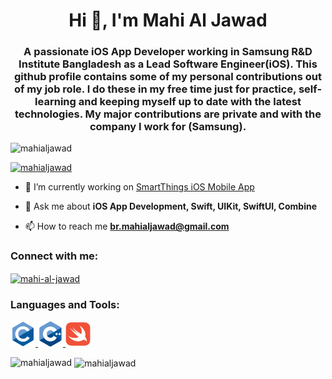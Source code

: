 <h1 align="center">Hi 👋, I'm Mahi Al Jawad</h1>
<h3 align="center">A passionate iOS App Developer working in Samsung R&D Institute Bangladesh as a Lead Software Engineer(iOS). This github profile contains some of my personal contributions out of my job role. I do these in my free time just for practice, self-learning and keeping myself up to date with the latest technologies. My major contributions are private and with the company I work for (Samsung).</h3>

<p align="left"> <img src="https://komarev.com/ghpvc/?username=mahialjawad&label=Profile%20views&color=0e75b6&style=flat" alt="mahialjawad" /> </p>

<p align="left"> <a href="https://github.com/ryo-ma/github-profile-trophy"><img src="https://github-profile-trophy.vercel.app/?username=mahialjawad" alt="mahialjawad" /></a> </p>

- 🔭 I’m currently working on [SmartThings iOS Mobile App](https://apps.apple.com/us/app/smartthings/id1222822904)

- 💬 Ask me about **iOS App Development, Swift, UIKit, SwiftUI, Combine**

- 📫 How to reach me **br.mahialjawad@gmail.com**

<h3 align="left">Connect with me:</h3>
<p align="left">
<a href="https://linkedin.com/in/mahi-al-jawad" target="blank"><img align="center" src="https://raw.githubusercontent.com/rahuldkjain/github-profile-readme-generator/master/src/images/icons/Social/linked-in-alt.svg" alt="mahi-al-jawad" height="30" width="40" /></a>
</p>

<h3 align="left">Languages and Tools:</h3>
<p align="left"> <a href="https://www.cprogramming.com/" target="_blank" rel="noreferrer"> <img src="https://raw.githubusercontent.com/devicons/devicon/master/icons/c/c-original.svg" alt="c" width="40" height="40"/> </a> <a href="https://www.w3schools.com/cpp/" target="_blank" rel="noreferrer"> <img src="https://raw.githubusercontent.com/devicons/devicon/master/icons/cplusplus/cplusplus-original.svg" alt="cplusplus" width="40" height="40"/> </a> <a href="https://developer.apple.com/swift/" target="_blank" rel="noreferrer"> <img src="https://raw.githubusercontent.com/devicons/devicon/master/icons/swift/swift-original.svg" alt="swift" width="40" height="40"/> </a> </p>

<p><img align="left" src="https://github-readme-stats.vercel.app/api/top-langs?username=mahialjawad&show_icons=true&locale=en&layout=compact" alt="mahialjawad" /></p>

<p>&nbsp;<img align="center" src="https://github-readme-stats.vercel.app/api?username=mahialjawad&show_icons=true&locale=en" alt="mahialjawad" /></p>
